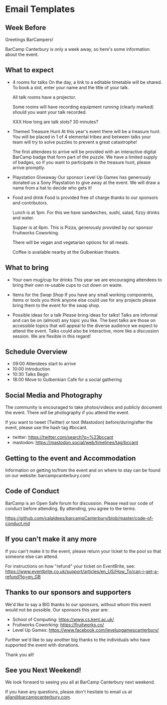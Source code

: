 Email Templates
===============

Week Before
-----------


Greetings BarCampers!

BarCamp Canterbury is only a week away, so here's some information about the
event.

What to expect
--------------

* 4 rooms for talks
  On the day, a link to a editable timetable will be shared. To book a slot,
  enter your name and the title of your talk.

  All talk rooms have a projector.

  Some rooms will have recording equipment running (clearly marked) should you
  want your talk recorded.

  XXX How long are talk slots? 30 minutes?

* Themed Treasure Hunt
  At this year's event there will be a treasure hunt. You will be placed in 1
  of 4 elemental tribes and between talks your team will try to solve puzzles
  to prevent a great catastrophe!

  The first attendees to arrive will be provided with an interactive digital
  BarCamp badge that form part of the puzzle. We have a limited supply of
  badges, so if you want to participate in the treasure hunt, please arrive
  promptly.

* Playstation Giveaway
  Our sponsor Level Up Games has generously donated us a Sony Playstation to
  give away at the event. We will draw a name from a hat to decide who gets it!

* Food and drink
  Food is provided free of charge thanks to our sponsors and contributors.

  Lunch is at 1pm. For this we have sandwiches, sushi, salad, fizzy drinks and
  water.

  Supper is at 6pm. This is Pizza, generously provided by our sponsor
  Fruitworks Coworking.

  There will be vegan and vegetarian options for all meals.

  Coffee is available nearby at the Gulbenkian theatre.

What to bring
-------------

* Your own mug/cup for drinks
  This year we are encouraging attendees to bring their own re-usable cups to
  cut down on waste.

* Items for the _Swap Shop_
  If you have any small working components, items or tools you think anyone
  else could use for any projects please bring them to the event for the swap
  shop.

* Possible ideas for a talk
  Please bring ideas for talks! Talks are informal and can be on (almost) any
  topic you like. The best talks are those on accessible topics that will
  appeal to the diverse audience we expect to attend the event. Talks could
  also be interactive, more like a discussion session. We are flexible in this
  regard!

Schedule Overview
-----------------

* 09:00 Attendees start to arrive
* 10:00 Introduction
* 10:30 Talks Begin
* 18:00 Move to Gulbenkian Cafe for a social gathering

Social Media and Photography
----------------------------

The community is encouraged to take photos/videos and publicly document the
event. There *will* be photography if you attend the event.

If you want to tweet (Twitter) or toot (Mastodon) before/during/after the
event, please use the hash tag #bccant.

* twitter: https://twitter.com/search?q=%23bccant
* mastodon: https://mastodon.social/web/timelines/tag/bccant

Getting to the event and Accommodation
--------------------------------------

Information on getting to/from the event and on where to stay can be found on
our website:
barcampcanterbury.com/

Code of Conduct
---------------

BarCamp is an Open Safe forum for discussion. Please read our code of conduct
before attending. By attending, you agree to the terms.

https://github.com/calaldees/barcampCanterbury/blob/master/code-of-conduct.md

If you can't make it any more
-----------------------------

If you can't make it to the event, please return your ticket to the pool so
that someone else can attend.

For instructions on how "refund" your ticket on EventBrite, see:
https://www.eventbrite.co.uk/support/articles/en_US/How_To/can-i-get-a-refund?lg=en_GB

Thanks to our sponsors and supporters
-------------------------------------

We'd like to say a BIG thanks to our sponsors, without whom this event would
not be possible. Our sponsors this year are:

* School of Computing: https://www.cs.kent.ac.uk/
* Fruitworks Coworking: https://fruitworks.co/
* Level Up Games: https://www.facebook.com/levelupgamescanterbury/

Further we'd like to say another big thanks to the individuals who have
supported the event with donations.

Thank you all!

See you Next Weekend!
---------------------

We look forward to seeing you all at BarCamp Canterbury next weekend.

If you have any questions, please don't hesitate to email us at
allan@barcampcanterbury.com.
